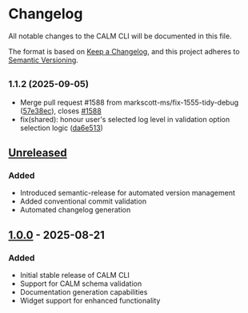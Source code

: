 # Changelog

All notable changes to the CALM CLI will be documented in this file.

The format is based on [Keep a Changelog](https://keepachangelog.com/en/1.0.0/),
and this project adheres to [Semantic Versioning](https://semver.org/spec/v2.0.0.html).

## <small>1.1.2 (2025-09-05)</small>

* Merge pull request #1588 from markscott-ms/fix-1555-tidy-debug ([57e38ec](https://github.com/finos/architecture-as-code/commit/57e38ec)), closes [#1588](https://github.com/finos/architecture-as-code/issues/1588)
* fix(shared): honour user's selected log level in validation option selection logic ([da6e513](https://github.com/finos/architecture-as-code/commit/da6e513))

## [Unreleased]

### Added
- Introduced semantic-release for automated version management
- Added conventional commit validation
- Automated changelog generation

## [1.0.0] - 2025-08-21

### Added
- Initial stable release of CALM CLI
- Support for CALM schema validation
- Documentation generation capabilities
- Widget support for enhanced functionality

[Unreleased]: https://github.com/finos/architecture-as-code/compare/v1.0.0...HEAD
[1.0.0]: https://github.com/finos/architecture-as-code/releases/tag/v1.0.0
